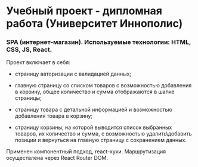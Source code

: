 # Учебный проект - дипломная работа (Университет Иннополис)

### SPA (интернет-магазин). Используемые технологии: HTML, CSS, JS, React. 

Проект включает в себя:

* страницу авторизации с валидацией данных;

* главную страницу со списком товаров с возможностью добавления в корзину, общее количество и сумма отображаются в шапке страницы;

* страницу товара с детальной информацией и возможностью добавления товара в корзину;

* страницу корзины, на которой выводится список выбранных товаров, их количество и сумма, с возможностью удалить\добавить позиции и вернуться на главную страницу с сохранением данных.

Применен компонентный подход, react-хуки. Маршрутизация осуществлена через React Router DOM.
